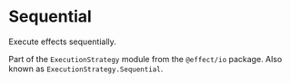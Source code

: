 # Sequential

Execute effects sequentially.

Part of the `ExecutionStrategy` module from the `@effect/io` package. Also known as `ExecutionStrategy.Sequential`.

